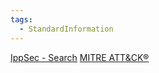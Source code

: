 ```yaml
---
tags:
  - StandardInformation
---
```


[IppSec - Search](https://ippsec.rocks/?#)
[MITRE ATT&CK®](https://attack.mitre.org/)
